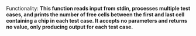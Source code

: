 Functionality: **This function reads input from stdin, processes multiple test cases, and prints the number of free cells between the first and last cell containing a chip in each test case. It accepts no parameters and returns no value, only producing output for each test case.**